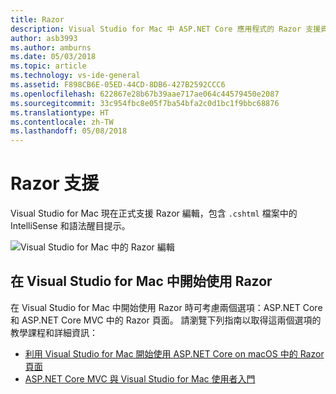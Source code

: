 ```yaml
---
title: Razor
description: Visual Studio for Mac 中 ASP.NET Core 應用程式的 Razor 支援資訊
author: asb3993
ms.author: amburns
ms.date: 05/03/2018
ms.topic: article
ms.technology: vs-ide-general
ms.assetid: F898CB6E-05ED-44CD-8DB6-427B2592CCC6
ms.openlocfilehash: 622867e28b67b39aae717ae064c44579450e2087
ms.sourcegitcommit: 33c954fbc8e05f7ba54bfa2c0d1bc1f9bbc68876
ms.translationtype: HT
ms.contentlocale: zh-TW
ms.lasthandoff: 05/08/2018
---
```

# <a name="razor-support"></a>Razor 支援

Visual Studio for Mac 現在正式支援 Razor 編輯，包含 `.cshtml` 檔案中的 IntelliSense 和語法醒目提示。

![Visual Studio for Mac 中的 Razor 編輯](media/razor-image1.png)

## <a name="getting-started-with-razor-in-visual-studio-for-mac"></a>在 Visual Studio for Mac 中開始使用 Razor

在 Visual Studio for Mac 中開始使用 Razor 時可考慮兩個選項：ASP.NET Core 和 ASP.NET Core MVC 中的 Razor 頁面。 請瀏覽下列指南以取得這兩個選項的教學課程和詳細資訊：

- [利用 Visual Studio for Mac 開始使用 ASP.NET Core on macOS 中的 Razor 頁面](https://docs.microsoft.com/aspnet/core/tutorials/razor-pages-mac/razor-pages-start?view=aspnetcore-2.1)
- [ASP.NET Core MVC 與 Visual Studio for Mac 使用者入門](https://docs.microsoft.com/aspnet/core/tutorials/first-mvc-app-mac/start-mvc?view=aspnetcore-2.1)

